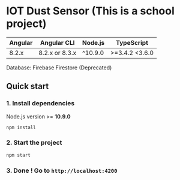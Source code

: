 # IOT Dust Sensor (This is a school project)

| Angular |	Angular CLI	| Node.js |	TypeScript |
| -------- | ------- | -------- | ------- |
| 8.2.x	| 8.2.x or 8.3.x |	^10.9.0	| >=3.4.2 <3.6.0 |

Database: Firebase Firestore (Deprecated)

## Quick start

### 1. Install dependencies

Node.js version >= <b>10.9.0</b>

```bash
npm install
```

### 2. Start the project
```bash
npm start
```

### 3. Done ! Go to `http://localhost:4200`